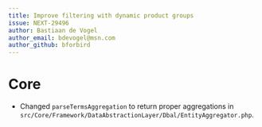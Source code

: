 ```yaml
---
title: Improve filtering with dynamic product groups
issue: NEXT-29496
author: Bastiaan de Vogel
author_email: bdevogel@msn.com
author_github: bforbird
---
```

# Core
* Changed `parseTermsAggregation` to return proper aggregations in `src/Core/Framework/DataAbstractionLayer/Dbal/EntityAggregator.php`.
